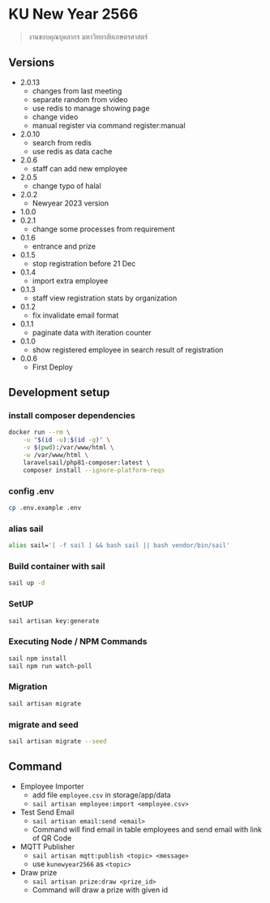 # KU New Year 2566

> งานขอบคุณบุคลากร มหาวิทยาลัยเกษตรศาสตร์

## Versions
* 2.0.13
  * changes from last meeting
  * separate random from video
  * use redis to manage showing page
  * change video
  * manual register via command register:manual
* 2.0.10
  * search from redis
  * use redis as data cache 
* 2.0.6
  * staff can add new employee
* 2.0.5
  * change typo of halal
* 2.0.2
  * Newyear 2023 version
* 1.0.0
* 0.2.1
  * change some processes from requirement
* 0.1.6
  * entrance and prize
* 0.1.5
  * stop registration before 21 Dec
* 0.1.4
  * import extra employee
* 0.1.3
  * staff view registration stats by organization
* 0.1.2
  * fix invalidate email format
* 0.1.1
  * paginate data with iteration counter
* 0.1.0
  * show registered employee in search result of registration
* 0.0.6
  * First Deploy

## Development setup

### install composer dependencies

``` bash
docker run --rm \
    -u "$(id -u):$(id -g)" \
    -v $(pwd):/var/www/html \
    -w /var/www/html \
    laravelsail/php81-composer:latest \
    composer install --ignore-platform-reqs
```

### config .env

```bash
cp .env.example .env
```

### alias sail

```bash
alias sail='[ -f sail ] && bash sail || bash vendor/bin/sail' 
```

### Build container with sail

```bash
sail up -d
```

### SetUP

```bash
sail artisan key:generate
```

### Executing Node / NPM Commands

```bash
sail npm install
sail npm run watch-poll
```

### Migration

```bash
sail artisan migrate
```

### migrate and seed

```bash
sail artisan migrate --seed
```

## Command

* Employee Importer
  * add file `employee.csv` in storage/app/data
  * `sail artisan employee:import <employee.csv>`
* Test Send Email
  * `sail artisan email:send <email>`
  * Command will find email in table employees and send email with link of QR Code
* MQTT Publisher
  * `sail artisan mqtt:publish <topic> <message>`
  * use `kunewyear2566` as `<topic>`
* Draw prize
  * `sail artisan prize:draw <prize_id>`
  * Command will draw a prize with given id
